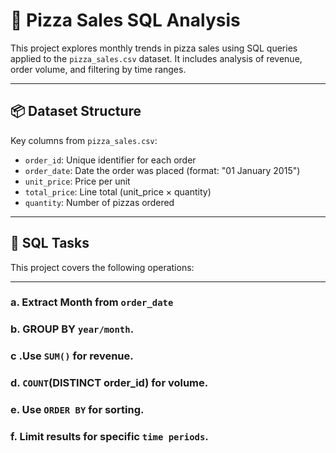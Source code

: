 # 🍕 Pizza Sales SQL Analysis

This project explores monthly trends in pizza sales using SQL queries applied to the `pizza_sales.csv` dataset. It includes analysis of revenue, order volume, and filtering by time ranges.

---

## 📦 Dataset Structure

Key columns from `pizza_sales.csv`:

- `order_id`: Unique identifier for each order
- `order_date`: Date the order was placed (format: "01 January 2015")
- `unit_price`: Price per unit
- `total_price`: Line total (unit_price × quantity)
- `quantity`: Number of pizzas ordered

---

## 🧠 SQL Tasks

This project covers the following operations:

---

### a. Extract Month from `order_date`
### b. GROUP BY `year/month`.
### c .Use `SUM()` for revenue.
### d. `COUNT`(DISTINCT order_id) for volume.
### e. Use `ORDER BY` for sorting.
### f. Limit results for specific `time periods`.
